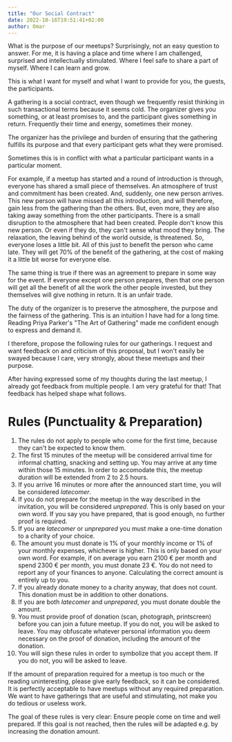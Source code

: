 ```yaml
---
title: "Our Social Contract"
date: 2022-10-16T19:51:41+02:00
author: Omar
---
```


What is the purpose of our meetups? Surprisingly, not an easy question to
answer. For me, it is having a place and time where I am challenged, surprised
and intellectually stimulated. Where I feel safe to share a part of myself.
Where I can learn and grow.

<!--more-->

This is what I want for myself and what I want to provide for you, the guests,
the participants.

A gathering is a social contract, even though we frequently resist thinking in
such transactional terms because it seems cold. The organizer gives you
something, or at least promises to, and the participant gives something in
return. Frequently their time and energy, sometimes their money.

The organizer has the privilege and burden of ensuring that the gathering
fulfills its purpose and that every participant gets what they were promised.

Sometimes this is in conflict with what a particular participant wants in a
particular moment.

For example, if a meetup has started and a round of introduction is through,
everyone has shared a small piece of themselves. An atmosphere of trust and
commitment has been created. And, suddenly, one new person arrives. This new
person will have missed all this introduction, and will therefore, gain less
from the gathering than the others. But, even more, they are also taking away
something from the other participants. There is a small disruption to the
atmosphere that had been created. People don't know this new person. Or even if
they do, they can't sense what mood they bring. The relaxation, the leaving
behind of the world outside, is threatened. So, everyone loses a little bit.
All of this just to benefit the person who came late. They will get 70% of the
benefit of the gathering, at the cost of making it a little bit worse for
everyone else.

The same thing is true if there was an agreement to prepare in some way for the
event. If everyone except one person prepares, then that one person will get
all the benefit of all the work the other people invested, but they themselves
will give nothing in return. It is an unfair trade.

The duty of the organizer is to preserve the atmosphere, the purpose and the
fairness of the gathering. This is an intuition I have had for a long time.
Reading Priya Parker's "The Art of Gathering" made me confident enough to
express and demand it.

I therefore, propose the following rules for our gatherings. I request and want
feedback on and criticism of this proposal, but I won't easily be swayed
because I care, very strongly, about these meetups and their purpose.

After having expressed some of my thoughts during the last meetup, I already
got feedback from multiple people. I am very grateful for that! That feedback
has helped shape what follows.

# Rules (Punctuality & Preparation)

1. The rules do not apply to people who come for the first time, because they
   can't be expected to know them.
2. The first 15 minutes of the meetup will be considered arrival time for
   informal chatting, snacking and setting up. You may arrive at any time
   within those 15 minutes. In order to accomodate this, the meetup duration
   will be extended from 2 to 2.5 hours.
3. If you arrive 16 minutes or more after the announced start time, you will be
   considered _latecomer_.
4. If you do not prepare for the meetup in the way described in the invitation,
   you will be considered _unprepared_. This is only based on your own word. If
   you say you have prepared, that is good enough, no further proof is required.
5. If you are _latecomer_ or _unprepared_ you must make a one-time donation to
   a charity of your choice.
6. The amount you must donate is 1% of your monthly income or 1% of your
   monthly expenses, whichever is higher. This is only based on your own word.
   For example, if on average you earn 2100 € per month and spend 2300 € per
   month, you must donate 23 €. You do not need to report any of your finances
   to anyone. Calculating the correct amount is entirely up to you.
7. If you already donate money to a charity anyway, that does not count. This
   donation must be in addition to other donations.
8. If you are both _latecomer_ and _unprepared_, you must donate double the
   amount.
9. You must provide proof of donation (scan, photograph, printscreen) before
   you can join a future meetup. If you do not, you will be asked to leave. You
   may obfuscate whatever personal information you deem necessary on the proof
   of donation, including the amount of the donation.
10. You will sign these rules in order to symbolize that you accept them. If
    you do not, you will be asked to leave.

If the amount of preparation required for a meetup is too much or the reading
uninteresting, please give early feedback, so it can be considered. It is
perfectly acceptable to have meetups without any required preparation. We want
to have gatherings that are useful and stimulating, not make you do tedious or
useless work.

The goal of these rules is very clear: Ensure people come on time and well
prepared. If this goal is not reached, then the rules will be adapted e.g. by
increasing the donation amount.
